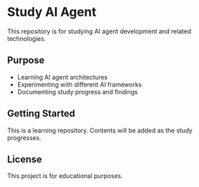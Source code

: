 # Study AI Agent

This repository is for studying AI agent development and related technologies.

## Purpose
- Learning AI agent architectures
- Experimenting with different AI frameworks
- Documenting study progress and findings

## Getting Started
This is a learning repository. Contents will be added as the study progresses.

## License
This project is for educational purposes.
